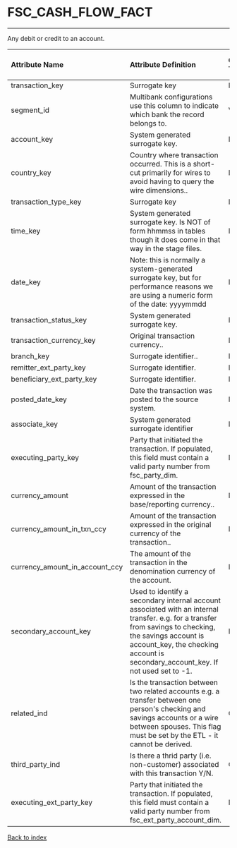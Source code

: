 # FSC_CASH_FLOW_FACT

---

Any debit or credit to an account.

| Attribute Name                 | Attribute Definition                                                                                                                                                                                                                           | Column Data Type   | Column Null Option   | Column Is PK   | Column Is FK   |
|:-------------------------------|:-----------------------------------------------------------------------------------------------------------------------------------------------------------------------------------------------------------------------------------------------|:-------------------|:---------------------|:---------------|:---------------|
| transaction_key                | Surrogate key                                                                                                                                                                                                                                  | NUMBER(12)         | Not Null             | No             | Yes            |
| segment_id                     | Multibank configurations use this column to indicate which bank the record belongs to.                                                                                                                                                         | VARCHAR2(128)      | Not Null             | No             | Yes            |
| account_key                    | System generated surrogate key.                                                                                                                                                                                                                | NUMBER(12)         | Not Null             | No             | Yes            |
| country_key                    | Country where transaction occurred.  This is a short-cut primarily for wires to avoid having to query the wire dimensions..                                                                                                                    | NUMBER(5)          | Not Null             | No             | Yes            |
| transaction_type_key           | Surrogate key                                                                                                                                                                                                                                  | NUMBER(12)         | Not Null             | No             | Yes            |
| time_key                       | System generated surrogate key.  Is NOT of form hhmmss in tables though it does come in that way in the stage files.                                                                                                                           | NUMBER(6)          | Not Null             | No             | Yes            |
| date_key                       | Note: this is normally a system-generated surrogate key, but for performance reasons we are using a numeric form of the date: yyyymmdd                                                                                                         | NUMBER(8,0)        | Not Null             | No             | Yes            |
| transaction_status_key         | System generated surrogate key.                                                                                                                                                                                                                | NUMBER(5)          | Not Null             | No             | Yes            |
| transaction_currency_key       | Original transaction currency..                                                                                                                                                                                                                | NUMBER(5)          | Not Null             | No             | Yes            |
| branch_key                     | Surrogate identifier..                                                                                                                                                                                                                         | NUMBER(12)         | Not Null             | No             | Yes            |
| remitter_ext_party_key         | Surrogate identifier.                                                                                                                                                                                                                          | NUMBER(12)         | Not Null             | No             | Yes            |
| beneficiary_ext_party_key      | Surrogate identifier.                                                                                                                                                                                                                          | NUMBER(12)         | Not Null             | No             | Yes            |
| posted_date_key                | Date the transaction was posted to the source system.                                                                                                                                                                                          | NUMBER(8)          | Null                 | No             | No             |
| associate_key                  | System generated surrogate identifier                                                                                                                                                                                                          | NUMBER(12)         | Not Null             | No             | Yes            |
| executing_party_key            | Party that initiated the transaction. If populated, this field must contain a valid party number from fsc_party_dim.                                                                                                                           | NUMBER(12)         | Not Null             | No             | Yes            |
| currency_amount                | Amount of the transaction expressed in the base/reporting currency..                                                                                                                                                                           | NUMBER(18,5)       | Not Null             | No             | No             |
| currency_amount_in_txn_ccy     | Amount of the transaction expressed in the original currency of the transaction..                                                                                                                                                              | NUMBER(18,5)       | Not Null             | No             | No             |
| currency_amount_in_account_ccy | The amount of the transaction in the denomination currency of the account.                                                                                                                                                                     | NUMBER(18,5)       | Not Null             | No             | No             |
| secondary_account_key          | Used to identify a secondary internal account associated with an internal transfer.  e.g. for a  transfer from savings to checking, the savings account is account_key, the checking account is secondary_account_key.  If not used set to -1. | NUMBER(12)         | Not Null             | No             | No             |
| related_ind                    | Is the transaction between two related accounts e.g. a transfer between one person's checking and savings accounts or a wire between spouses.  This flag must be set by the ETL - it cannot be derived.                                        | CHAR(1)            | Not Null             | No             | No             |
| third_party_ind                | Is there a thrid party (i.e. non-customer) associated with this transaction Y/N.                                                                                                                                                               | CHAR(1)            | Null                 | No             | No             |
| executing_ext_party_key        | Party that initiated the transaction. If populated, this field must contain a valid party number from fsc_ext_party_account_dim.                                                                                                               | NUMBER(12)         | Null                 | No             | Yes            |

[Back to index](./index.md)